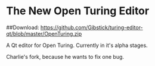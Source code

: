 # The New Open Turing Editor
##Download: https://github.com/Gibstick/turing-editor-qt/blob/master/OpenTuring.zip

A Qt editor for Open Turing. Currently in it's alpha stages. 

Charlie's fork, because he wants to fix one bug.
